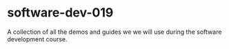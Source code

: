 # software-dev-019
A collection of all the demos and guides we we will use during the software development course.
